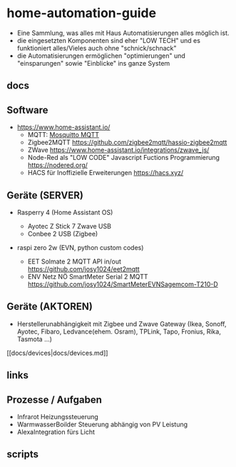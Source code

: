 # home-automation-guide

* Eine Sammlung, was alles mit Haus Automatisierungen alles möglich ist.
* die eingesetzten Komponenten sind eher "LOW TECH" und es funktioniert alles/Vieles auch ohne "schnick/schnack"
* die Automatisierungen ermöglichen "optimierungen" und "einsparungen" sowie "Einblicke" ins ganze System

## docs

## Software
* https://www.home-assistant.io/
  * MQTT: [Mosquitto MQTT](https://mosquitto.org/)
  * Zigbee2MQTT https://github.com/zigbee2mqtt/hassio-zigbee2mqtt
  * ZWave https://www.home-assistant.io/integrations/zwave_js/
  * Node-Red als "LOW CODE" Javascript Fuctions Programmierung https://nodered.org/
  * HACS für Inoffizielle Erweiterungen https://hacs.xyz/
   
## Geräte (SERVER)
* Rasperry 4 (Home Assistant OS)
  * Ayotec Z Stick 7 Zwave USB
  * Conbee 2 USB (Zigbee)
    
* raspi zero 2w (EVN, python custom codes)
  * EET Solmate 2 MQTT API in/out https://github.com/josy1024/eet2mqtt
  * ENV Netz NÖ SmartMeter Serial 2 MQTT https://github.com/josy1024/SmartMeterEVNSagemcom-T210-D

## Geräte (AKTOREN)
* Herstellerunabhängigkeit mit Zigbee und Zwave Gateway (Ikea, Sonoff, Ayotec, Fibaro, Ledvance(ehem. Osram), TPLink, Tapo, Fronius, Rika, Tasmota ...)
 
[[docs/devices|docs/devices.md]]

## links

## Prozesse / Aufgaben
* Infrarot Heizungssteuerung
* WarmwasserBoilder Steuerung abhängig von PV Leistung
* AlexaIntegration fürs Licht 

## scripts

